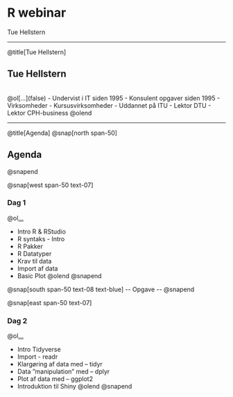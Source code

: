 # R **webinar**

Tue Hellstern

---
@title[Tue Hellstern]
## Tue Hellstern
<br>
@ol[...](false)
- Undervist i IT siden 1995
- Konsulent opgaver siden 1995
- Virksomheder
- Kursusvirksomheder
- Uddannet på ITU
- Lektor DTU
- Lektor CPH-business
@olend

---
@title[Agenda]
@snap[north span-50]
## Agenda
@snapend


@snap[west span-50 text-07]
### Dag 1
@ol[...](false)
- Intro R & RStudio
- R syntaks - Intro
- R Pakker
- R Datatyper
- Krav til data
- Import af data
- Basic Plot
@olend
@snapend

@snap[south span-50 text-08 text-blue]
-- Opgave --
@snapend

@snap[east span-50 text-07]
### Dag 2
@ol[...](false)
- Intro Tidyverse
- Import - readr
- Klargøring af data med – tidyr
- Data ”manipulation” med – dplyr
- Plot af data med – ggplot2
- Introduktion til Shiny
@olend
@snapend



